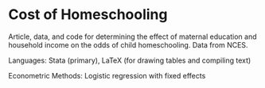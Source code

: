 # Cost of Homeschooling 

Article, data, and code for determining the effect of maternal education and household income on the odds of child homeschooling. Data from NCES. 

Languages: Stata (primary), LaTeX (for drawing tables and compiling text)

Econometric Methods: Logistic regression with fixed effects


